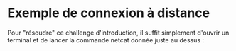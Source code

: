 # Exemple de connexion à distance

Pour "résoudre" ce challenge d'introduction, il suffit simplement d'ouvrir un terminal et de lancer la commande netcat donnée juste au dessus :
